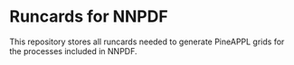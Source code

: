 # Runcards for NNPDF

This repository stores all runcards needed to generate PineAPPL grids for the
processes included in NNPDF.
